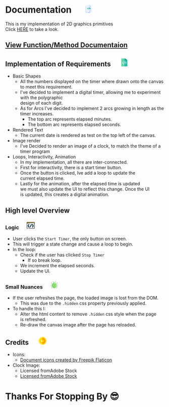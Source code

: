 

# Documentation   &emsp; <img src="public/headerIcon.png" width="25" height="25">
This is my implementation of 2D graphics primitives <br>
Click [HERE](https://main--merry-praline-dac29c.netlify.app/) to take a look.

## [View Function/Method Documentaion](src/ducumentation/functions.md)

## Implementation of Requirements   &emsp; <img src="public/implementation.png" width="25" height="25">
* Basic Shapes
    * All the numbers displayed on the timer where drawn onto the canvas to meet this requirement.    
    * I've decided to implement a digital timer, allowing me to experiment with the polygraphic <br>
      design of each digit.
    * As for Arcs I've decided to implement 2 arcs growing in length as the timer increases.
        * The top arc represents elapsed minutes.
        * The bottom arc represents elapsed seconds.
* Rendered Text
    * The current date is rendered as test on the top left of the canvas.
* Image render
    * I've Decided to render an image of a clock, to match the theme of a timer program
* Loops, Interactivity, Animation
    * In my implementation, all there are inter-connected.
    * First for interactivity, there is a start timer button.
    * Once the button is clicked, Ive add a loop to update the <br>
      current elapsed time.
    * Lastly for the animation, after the elapsed time is updated <br>
      we must also update the UI to reflect this change. Once the UI <br>
      is updated, this creates a digital animation.

## High level Overview
### Logic    &emsp; <img src="public/logic.png" width="25" height="25">
* User clicks the `Start Timer`, the only button on screen.
* This will trigger a state change and cause a loop to begin.
* In the loop:
    * Check if the user has clicked `Stop Timer`
        * If so break loop. 
    * We increment the elapsed seconds.
    * Update the UI.
### Small Nuances    &emsp; <img src="public/nuance.png" width="25" height="25">
* If the user refreshes the page, the loaded image is lost from the DOM.
    * This was due to the `.hidden` css property previously applied.
* To handle this I:
    * Alter the html content to remove `.hidden` css style when the page <br>
      is refreshed.
    * Re-draw the canvas image after the page has reloaded.

        
## Credits    &emsp; <img src="public/credit.png" width="25" height="25">
* Icons: 
    * <a href="https://www.flaticon.com/free-icons/document" title="document icons">Document icons created by Freepik Flaticon</a>
* Clock Image:
    * Licensed fromAdobe Stock
    * <a href="https://stock.adobe.com/Library/urn:aaid:sc:US:d7f9259d-5e63-427c-823d-a217f93a4126?asset_id=281630869">Licensed fromAdobe Stock</a>


# Thanks For Stopping By 😎
